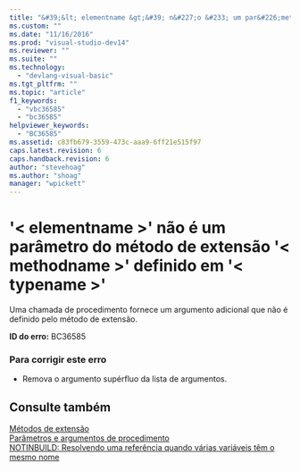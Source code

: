 ```yaml
---
title: "&#39;&lt; elementname &gt;&#39; n&#227;o &#233; um par&#226;metro do m&#233;todo de extens&#227;o &#39;&lt; methodname &gt;&#39; definido em &#39;&lt; typename &gt;&#39; | Microsoft Docs"
ms.custom: ""
ms.date: "11/16/2016"
ms.prod: "visual-studio-dev14"
ms.reviewer: ""
ms.suite: ""
ms.technology: 
  - "devlang-visual-basic"
ms.tgt_pltfrm: ""
ms.topic: "article"
f1_keywords: 
  - "vbc36585"
  - "bc36585"
helpviewer_keywords: 
  - "BC36585"
ms.assetid: c83fb679-3559-473c-aaa9-6ff21e515f97
caps.latest.revision: 6
caps.handback.revision: 6
author: "stevehoag"
ms.author: "shoag"
manager: "wpickett"
---
```

# &#39;&lt; elementname &gt;&#39; n&#227;o &#233; um par&#226;metro do m&#233;todo de extens&#227;o &#39;&lt; methodname &gt;&#39; definido em &#39;&lt; typename &gt;&#39;
Uma chamada de procedimento fornece um argumento adicional que não é definido pelo método de extensão.  
  
 **ID do erro:** BC36585  
  
### Para corrigir este erro  
  
-   Remova o argumento supérfluo da lista de argumentos.  
  
## Consulte também  
 [Métodos de extensão](../../visual-basic/programming-guide/language-features/procedures/extension-methods.md)   
 [Parâmetros e argumentos de procedimento](../../visual-basic/programming-guide/language-features/procedures/procedure-parameters-and-arguments.md)   
 [NOTINBUILD: Resolvendo uma referência quando várias variáveis têm o mesmo nome](http://msdn.microsoft.com/pt-br/9601e39f-1911-44e1-ace5-3f6e090408b9)
